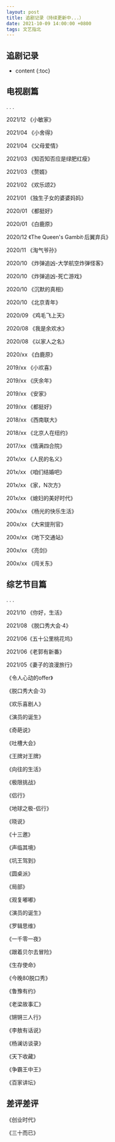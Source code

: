 ```yaml
---
layout: post
title: 追剧记录（持续更新中...）
date: 2021-10-09 14:00:00 +0800
tags: 文艺指北
--- 
```



<h2>追剧记录</h2>

* content
{:toc}

## 电视剧篇

. . .

2021/12  《小敏家》

2021/04  《小舍得》

2021/04  《父母爱情》

2021/03  《知否知否应是绿肥红瘦》

2021/03  《赘婿》

2021/02  《欢乐颂2》

2021/01  《独生子女的婆婆妈妈》

2020/01  《都挺好》

2020/01  《白鹿原》

2020/12  《The Queen's Gambit·后翼弃兵》

2020/11  《淘气爷孙》

2020/10  《炸弹追凶-大学航空炸弹怪客》

2020/10  《炸弹追凶-死亡游戏》

2020/10  《沉默的真相》

2020/10  《北京青年》

2020/09  《鸡毛飞上天》

2020/08  《我是余欢水》

2020/08  《以家人之名》

2020/xx  《白鹿原》

2019/xx  《小欢喜》

2019/xx  《庆余年》

2019/xx  《安家》

2019/xx  《都挺好》

2018/xx  《西南联大》

2018/xx  《北京人在纽约》

2017/xx  《情满四合院》

201x/xx  《人民的名义》

201x/xx  《咱们结婚吧》

201x/xx  《家，N次方》

201x/xx  《媳妇的美好时代》

200x/xx  《杨光的快乐生活》

200x/xx  《大宋提刑官》

200x/xx  《地下交通站》

200x/xx  《亮剑》

200x/xx  《闯关东》

## 综艺节目篇

. . .

2021/10  《你好，生活》

2021/08 《脱口秀大会·4》

2021/06《五十公里桃花坞》

2021/06《老郭有新番》

2021/05《妻子的浪漫旅行》

《令人心动的offer》

《脱口秀大会·3》

《欢乐喜剧人》

《演员的诞生》

《奇葩说》

《吐槽大会》

《王牌对王牌》

《向往的生活》

《极限挑战》

《侣行》

《地球之极-侣行》

《晓说》

《十三邀》

《声临其境》

《坑王驾到》

《圆桌派》

《局部》

《观复嘟嘟》

《演员的诞生》

《罗辑思维》

《一千零一夜》

《跟着贝尔去冒险》

《生存使命》

《今晚80脱口秀》

《鲁豫有约》

《老梁故事汇》

《锵锵三人行》

《李敖有话说》

《杨澜访谈录》

《天下收藏》

《争霸王中王》

《百家讲坛》

## 差评差评

《创业时代》

《三十而已》